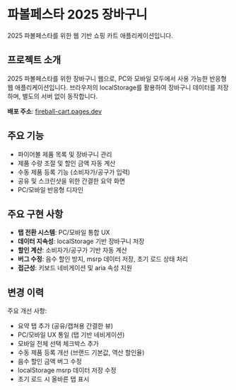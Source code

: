 # 파볼페스타 2025 장바구니

2025 파볼페스타를 위한 웹 기반 쇼핑 카트 애플리케이션입니다.

## 프로젝트 소개

2025 파볼페스타를 위한 장바구니 웹으로, PC와 모바일 모두에서 사용 가능한 반응형 웹 애플리케이션입니다. 
브라우저의 localStorage를 활용하여 장바구니 데이터를 저장하며, 별도의 서버 없이 동작합니다.

**배포 주소**: [fireball-cart.pages.dev](https://fireball-cart.pages.dev)

## 주요 기능

- 파이어볼 제품 목록 및 장바구니 관리
- 제품 수량 조절 및 할인 금액 자동 계산
- 수동 제품 등록 기능 (소비자가/공구가 입력)
- 공유 및 스크린샷을 위한 간결한 요약 화면
- PC/모바일 반응형 디자인

## 주요 구현 사항

- **탭 전환 시스템**: PC/모바일 통합 UX
- **데이터 지속성**: localStorage 기반 장바구니 저장
- **할인 계산**: 소비자가/공구가 기반 자동 계산
- **버그 수정**: 음수 할인 방지, msrp 데이터 저장, 초기 로드 상태 처리
- **접근성**: 키보드 네비게이션 및 aria 속성 지원

## 변경 이력

주요 개선 사항:
- 요약 탭 추가 (공유/캡쳐용 간결한 뷰)
- PC/모바일 UX 통일 (탭 기반 네비게이션)
- 모바일 전체 선택 체크박스 추가
- 수동 제품 등록 개선 (브랜드 기본값, 역산 할인율)
- 음수 할인 금액 버그 수정
- localStorage msrp 데이터 저장 수정
- 초기 로드 시 올바른 탭 표시
